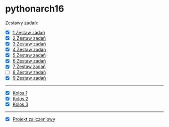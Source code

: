 # pythonarch16

Zestawy zadań:
- [x] [1 Zestaw zadań](./C_1)
- [x] [2 Zestaw zadań](./C_2)
- [x] [3 Zestaw zadań](./C_3)
- [x] [4 Zestaw zadań](./C_4)
- [x] [5 Zestaw zadań](./C_5)
- [x] [6 Zestaw zadań](./C_6)
- [x] [7 Zestaw zadań](./C_7)
- [ ] [8 Zestaw zadań](./C_8)
- [x] [9 Zestaw zadań](./C_9)
---
- [x] [Kolos 1](./Kolos)
- [x] [Kolos 2](./Kolos2)
- [x] [Kolos 3](./Kolos3)
---
- [x] [Projekt zaliczeniowy](./Projekt)